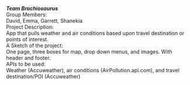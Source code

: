 <strong><i>Team Brachiosaurus </i></strong><br>
Group Members: <br>
David, Emma, Garrett, Shanekia<br>
Project Description:<br>
App that pulls weather and air conditions based upon travel destination or points of interest.<br>
A Sketch of the project:<br>
One page, three boxes for map, drop down menus, and images. With header and footer.<br>
APIs to be used: <br>
Weather (Accuweather), air conditions (AirPollution.api.com), and travel destination/POI (Accuweather)
